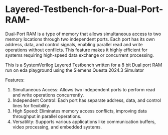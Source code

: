 # Layered-Testbench-for-a-Dual-Port-RAM-
Dual-Port RAM is a type of memory that allows simultaneous access to two memory locations through two independent ports. Each port has its own address, data, and control signals, enabling parallel read and write operations without conflicts. This feature makes it highly efficient for systems requiring high-speed data exchange or concurrent processing.


This is a SystemVerilog Layered Testbench written for a 8 bit Dual port RAM run on eda playground using the Siemens Questa 2024.3 Simulator



Features:
1. Simultaneous Access: Allows two independent ports to perform read and write operations concurrently.
2. Independent Control: Each port has separate address, data, and control lines for flexibility.
3. High Speed: Eliminates memory access conflicts, improving data throughput in parallel operations.
4. Versatility: Supports various applications like communication buffers, video processing, and embedded systems.

   




